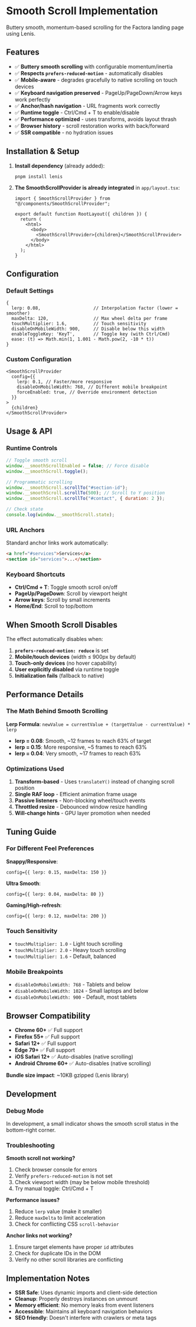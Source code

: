# Smooth Scroll Implementation

Buttery smooth, momentum-based scrolling for the Factora landing page using Lenis.

## Features

- ✅ **Buttery smooth scrolling** with configurable momentum/inertia
- ✅ **Respects `prefers-reduced-motion`** - automatically disables
- ✅ **Mobile-aware** - degrades gracefully to native scrolling on touch devices
- ✅ **Keyboard navigation preserved** - PageUp/PageDown/Arrow keys work perfectly
- ✅ **Anchor/hash navigation** - URL fragments work correctly
- ✅ **Runtime toggle** - Ctrl/Cmd + T to enable/disable
- ✅ **Performance optimized** - uses transforms, avoids layout thrash
- ✅ **Browser history** - scroll restoration works with back/forward
- ✅ **SSR compatible** - no hydration issues

## Installation & Setup

1. **Install dependency** (already added):

   ```bash
   pnpm install lenis
   ```

2. **The SmoothScrollProvider is already integrated** in `app/layout.tsx`:

   ```tsx
   import { SmoothScrollProvider } from "@/components/SmoothScrollProvider";

   export default function RootLayout({ children }) {
     return (
       <html>
         <body>
           <SmoothScrollProvider>{children}</SmoothScrollProvider>
         </body>
       </html>
     );
   }
   ```

## Configuration

### Default Settings

```tsx
{
  lerp: 0.08,                    // Interpolation factor (lower = smoother)
  maxDelta: 120,                 // Max wheel delta per frame
  touchMultiplier: 1.6,          // Touch sensitivity
  disableOnMobileWidth: 900,     // Disable below this width
  enableToggleKey: 'KeyT',       // Toggle key (with Ctrl/Cmd)
  ease: (t) => Math.min(1, 1.001 - Math.pow(2, -10 * t))
}
```

### Custom Configuration

```tsx
<SmoothScrollProvider
  config={{
    lerp: 0.1, // Faster/more responsive
    disableOnMobileWidth: 768, // Different mobile breakpoint
    forceEnabled: true, // Override environment detection
  }}
>
  {children}
</SmoothScrollProvider>
```

## Usage & API

### Runtime Controls

```javascript
// Toggle smooth scroll
window.__smoothScrollEnabled = false; // Force disable
window.__smoothScroll.toggle();

// Programmatic scrolling
window.__smoothScroll.scrollTo("#section-id");
window.__smoothScroll.scrollTo(500); // Scroll to Y position
window.__smoothScroll.scrollTo("#contact", { duration: 2 });

// Check state
console.log(window.__smoothScroll.state);
```

### URL Anchors

Standard anchor links work automatically:

```html
<a href="#services">Services</a>
<section id="services">...</section>
```

### Keyboard Shortcuts

- **Ctrl/Cmd + T**: Toggle smooth scroll on/off
- **PageUp/PageDown**: Scroll by viewport height
- **Arrow keys**: Scroll by small increments
- **Home/End**: Scroll to top/bottom

## When Smooth Scroll Disables

The effect automatically disables when:

1. **`prefers-reduced-motion: reduce`** is set
2. **Mobile/touch devices** (width ≤ 900px by default)
3. **Touch-only devices** (no hover capability)
4. **User explicitly disabled** via runtime toggle
5. **Initialization fails** (fallback to native)

## Performance Details

### The Math Behind Smooth Scrolling

**Lerp Formula**: `newValue = currentValue + (targetValue - currentValue) * lerp`

- **lerp = 0.08**: Smooth, ~12 frames to reach 63% of target
- **lerp = 0.15**: More responsive, ~5 frames to reach 63%
- **lerp = 0.04**: Very smooth, ~17 frames to reach 63%

### Optimizations Used

1. **Transform-based** - Uses `translateY()` instead of changing scroll position
2. **Single RAF loop** - Efficient animation frame usage
3. **Passive listeners** - Non-blocking wheel/touch events
4. **Throttled resize** - Debounced window resize handling
5. **Will-change hints** - GPU layer promotion when needed

## Tuning Guide

### For Different Feel Preferences

**Snappy/Responsive**:

```tsx
config={{ lerp: 0.15, maxDelta: 150 }}
```

**Ultra Smooth**:

```tsx
config={{ lerp: 0.04, maxDelta: 80 }}
```

**Gaming/High-refresh**:

```tsx
config={{ lerp: 0.12, maxDelta: 200 }}
```

### Touch Sensitivity

- `touchMultiplier: 1.0` - Light touch scrolling
- `touchMultiplier: 2.0` - Heavy touch scrolling
- `touchMultiplier: 1.6` - Default, balanced

### Mobile Breakpoints

- `disableOnMobileWidth: 768` - Tablets and below
- `disableOnMobileWidth: 1024` - Small laptops and below
- `disableOnMobileWidth: 900` - Default, most tablets

## Browser Compatibility

- **Chrome 60+** ✅ Full support
- **Firefox 55+** ✅ Full support
- **Safari 12+** ✅ Full support
- **Edge 79+** ✅ Full support
- **iOS Safari 12+** ✅ Auto-disables (native scrolling)
- **Android Chrome 60+** ✅ Auto-disables (native scrolling)

**Bundle size impact**: ~10KB gzipped (Lenis library)

## Development

### Debug Mode

In development, a small indicator shows the smooth scroll status in the bottom-right corner.

### Troubleshooting

**Smooth scroll not working?**

1. Check browser console for errors
2. Verify `prefers-reduced-motion` is not set
3. Check viewport width (may be below mobile threshold)
4. Try manual toggle: Ctrl/Cmd + T

**Performance issues?**

1. Reduce `lerp` value (make it smaller)
2. Reduce `maxDelta` to limit acceleration
3. Check for conflicting CSS `scroll-behavior`

**Anchor links not working?**

1. Ensure target elements have proper `id` attributes
2. Check for duplicate IDs in the DOM
3. Verify no other scroll libraries are conflicting

## Implementation Notes

- **SSR Safe**: Uses dynamic imports and client-side detection
- **Cleanup**: Properly destroys instances on unmount
- **Memory efficient**: No memory leaks from event listeners
- **Accessible**: Maintains all keyboard navigation behaviors
- **SEO friendly**: Doesn't interfere with crawlers or meta tags
